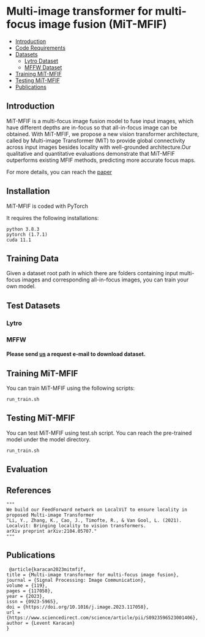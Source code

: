 # Multi-image transformer for multi-focus image fusion (MiT-MFIF)

- [Introduction](#introduction)
- [Code Requirements](#requirements)
- [Datasets](#data-structure)
    - [Lytro Dataset](#lytro)
    - [MFFW Dataset](#mffw)
- [Training MiT-MFIF](#training)
- [Testing MiT-MFIF](#testing)
- [Publications](#publications)

## Introduction

MiT-MFIF is a multi-focus image fusion model to fuse input images, which have different depths are in-focus so that all-in-focus image can be obtained. With MiT-MFIF, we propose a new vision transformer architecture, called by Multi-image Transformer (MiT) to provide global connectivity across input images besides locality with well-grounded architecture.Our qualitative and quantitative evaluations demonstrate that MiT-MFIF  outperforms existing MFIF methods, predicting more accurate focus maps.


For more details, you can reach the [paper](https://www.sciencedirect.com/science/article/pii/S0923596523001406) 
## Installation

MiT-MFIF is coded with PyTorch

It requires the following installations:

```
python 3.8.3
pytorch (1.7.1)
cuda 11.1
```


## Training Data

Given a dataset root path in which there are folders containing input multi-focus images and corresponding all-in-focus images, you can train your own model.



## Test Datasets

### Lytro 


### MFFW 

 

#### Please send [us](mailto:levent.karacan@iste.edu.tr) a request e-mail to download dataset.


## Training MiT-MFIF

You can train MiT-MFIF using the following scripts:

`run_train.sh`

## Testing MiT-MFIF

You can test MiT-MFIF using test.sh script. You can reach the pre-trained model under the model directory.

`run_train.sh`

## Evaluation

## References

    """
    We build our FeedForward network on LocalViT to ensure locality in proposed Multi-image Transformer
    "Li, Y., Zhang, K., Cao, J., Timofte, R., & Van Gool, L. (2021). 
    Localvit: Bringing locality to vision transformers. 
    arXiv preprint arXiv:2104.05707."
    """

## Publications

```
 @article{karacan2023mitmfif,
title = {Multi-image transformer for multi-focus image fusion},
journal = {Signal Processing: Image Communication},
volume = {119},
pages = {117058},
year = {2023},
issn = {0923-5965},
doi = {https://doi.org/10.1016/j.image.2023.117058},
url = {https://www.sciencedirect.com/science/article/pii/S0923596523001406},
author = {Levent Karacan}
}
```
